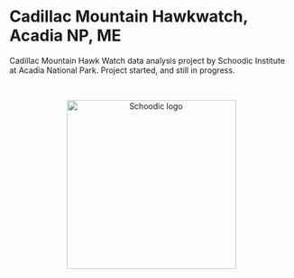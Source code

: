 # Cadillac Mountain Hawkwatch, Acadia NP, ME

Cadillac Mountain Hawk Watch data analysis project by Schoodic Institute at Acadia National Park. Project started, and still in progress.

<br>

<p align="center">
  <img src="https://github.com/Kylelima21/r_workshop/assets/97795211/f60eaa04-faeb-490d-8997-3bd7a9aafd5a" alt="Schoodic logo" width="300px" margin-left="auto" margin-right="auto"/>
</p>
